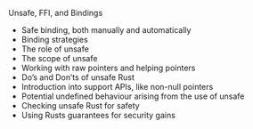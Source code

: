 Unsafe, FFI, and Bindings

* Safe binding, both manually and automatically
* Binding strategies
* The role of unsafe
* The scope of unsafe
* Working with raw pointers and helping pointers
* Do’s and Don’ts of unsafe Rust
* Introduction into support APIs, like non-null pointers
* Potential undefined behaviour arising from the use of unsafe
* Checking unsafe Rust for safety
* Using Rusts guarantees for security gains

